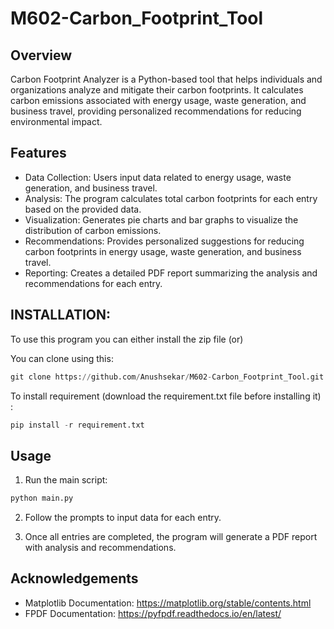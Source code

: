 # M602-Carbon_Footprint_Tool

## Overview
Carbon Footprint Analyzer is a Python-based tool that helps individuals and organizations analyze and mitigate their carbon footprints. It calculates carbon emissions associated with energy usage, waste generation, and business travel, providing personalized recommendations for reducing environmental impact.

## Features

* Data Collection: Users input data related to energy usage, waste generation, and business travel.
* Analysis: The program calculates total carbon footprints for each entry based on the provided data.
* Visualization: Generates pie charts and bar graphs to visualize the distribution of carbon emissions.
* Recommendations: Provides personalized suggestions for reducing carbon footprints in energy usage, waste generation, and business travel.
* Reporting: Creates a detailed PDF report summarizing the analysis and recommendations for each entry.


## INSTALLATION:

To use this program you can either install the zip file (or)

You can clone using this: 
```python
git clone https://github.com/Anushsekar/M602-Carbon_Footprint_Tool.git
```
To install requirement (download the requirement.txt file before installing it) : 
```python
pip install -r requirement.txt
```

## Usage

1) Run the main script:
```python
python main.py
```
2) Follow the prompts to input data for each entry.

3) Once all entries are completed, the program will generate a PDF report with analysis and recommendations.

## Acknowledgements

* Matplotlib Documentation: https://matplotlib.org/stable/contents.html
* FPDF Documentation: https://pyfpdf.readthedocs.io/en/latest/
